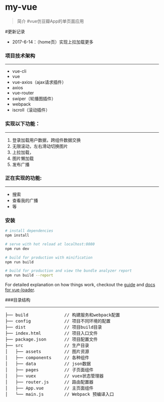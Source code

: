 # my-vue
<!-- 
> 目前已知问题
#  2017-6-6   实现图片懒加载（require加载）（需要改进加载条件）
1. Ajax请求路径不能用变量设置，怎样写？
 

 -->

> 简介
#vue仿豆瓣App的单页面应用

#更新记录
*  2017-6-14：（home页）实现上拉加载更多  




### 项目技术架构
***
*  vue-cli
*  vue
*  vue-axios（ajax请求插件）
*  axios
*  vue-router
*  swiper（轮播图插件）
*  webpack
*  iscroll（滚动插件）

### 实现以下功能：
***
1. 登录加载用户数据，跨组件数据交换
2. 无限滚动，左右滑动切换图片
3. 上拉加载，
4. 图片懒加载
5. 发布广播

### 正在实现的功能:
***
*  搜索
*  查看我的广播
*  等


### 安装

``` bash
# install dependencies
npm install

# serve with hot reload at localhost:8080
npm run dev

# build for production with minification
npm run build

# build for production and view the bundle analyzer report
npm run build --report
```

For detailed explanation on how things work, checkout the [guide](http://vuejs-templates.github.io/webpack/) and [docs for vue-loader](http://vuejs.github.io/vue-loader).


###目录结构
***
<pre>
├── build              // 构建服务和webpack配置
├── config             // 项目不同环境的配置
├── dist               // 项目build目录
├── index.html         // 项目入口文件
├── package.json       // 项目配置文件
├── src                // 生产目录
│   ├── assets         // 图片资源
│   ├── components     // 各种组件
│   ├── data           // json数据
│   ├── pages          // 子页面组件
│   ├── vuex           // vuex状态管理器
│   ├── router.js      // 路由配置器
│   ├── App.vue        // 主页面组件
│   └── main.js        // Webpack 预编译入口
</pre>

























